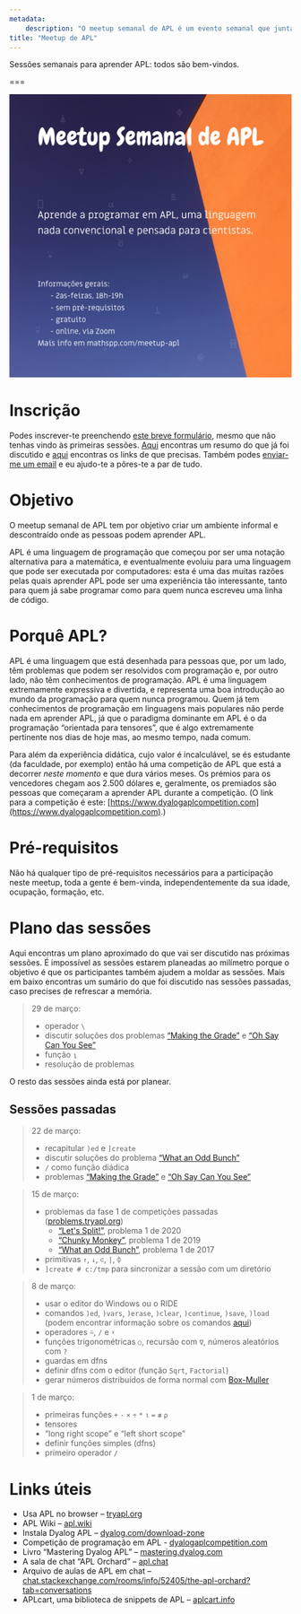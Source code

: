 ```yaml
---
metadata:
    description: "O meetup semanal de APL é um evento semanal que junta pessoas que querem aprender APL."
title: "Meetup de APL"
---
```


Sessões semanais para aprender APL: todos são bem-vindos.

===

![](_apl-meetup-poster.png?cropResize=600,800 "Poster das sessões")

# Inscrição

Podes inscrever-te preenchendo [este breve formulário][form], mesmo que
não tenhas vindo às primeiras sessões.
[Aqui](#sessões-passadas) encontras um resumo do que já foi discutido
e [aqui](#links-úteis) encontras os links de que precisas.
Também podes [enviar-me um email][mailme] e eu ajudo-te a pôres-te a par de tudo.


# Objetivo

O meetup semanal de APL tem por objetivo criar um ambiente informal e descontraído
onde as pessoas podem aprender APL.

APL é uma linguagem de programação que começou por ser uma notação alternativa
para a matemática, e eventualmente evoluiu para uma linguagem que pode ser
executada por computadores: esta é uma das muitas razões pelas quais aprender APL
pode ser uma experiência tão interessante, tanto para quem já sabe programar
como para quem nunca escreveu uma linha de código.


# Porquê APL?

APL é uma linguagem que está desenhada para pessoas que, por um lado,
têm problemas que podem ser resolvidos com programação e, por outro lado,
não têm conhecimentos de programação.
APL é uma linguagem extremamente expressiva e divertida, e representa uma boa
introdução ao mundo da programação para quem nunca programou.
Quem já tem conhecimentos de programação em linguagens mais populares não perde
nada em aprender APL, já que o paradigma dominante em APL é o da programação
“orientada para tensores”, que é algo extremamente pertinente nos dias de hoje
mas, ao mesmo tempo, nada comum.

Para além da experiência didática, cujo valor é incalculável, se és estudante
(da faculdade, por exemplo) então há uma competição de APL que está a decorrer
*neste momento* e que dura vários meses.
Os prémios para os vencedores chegam aos 2.500 dólares e, geralmente,
os premiados são pessoas que começaram a aprender APL durante a competição.
(O link para a competição é este: [https://www.dyalogaplcompetition.com](https://www.dyalogaplcompetition.com).)


# Pré-requisitos

Não há qualquer tipo de pré-requisitos necessários para a participação neste meetup,
toda a gente é bem-vinda, independentemente da sua idade, ocupação, formação, etc.


# Plano das sessões

Aqui encontras um plano aproximado do que vai ser discutido nas próximas sessões.
É impossível as sessões estarem planeadas ao milímetro porque o objetivo é que
os participantes também ajudem a moldar as sessões.
Mais em baixo encontras um sumário do que foi discutido nas sessões passadas,
caso precises de refrescar a memória.

 > 29 de março:
 >  - operador `\`
 >  - discutir soluções dos problemas [“Making the Grade”](https://problems.tryapl.org/psets/2019.html?goto=P2_Making_the_Grade) e [“Oh Say Can You See”](https://problems.tryapl.org/psets/2018.html?goto=P1_Oh_Say_Can_You_See)
 >  - função `⍸`
 >  - resolução de problemas

<!---->

O resto das sessões ainda está por planear.


## Sessões passadas

 > 22 de março:
 >  - recapitular `)ed` e `]create`
 >  - discutir soluções do problema [“What an Odd Bunch”](https://problems.tryapl.org/psets/2017.html?goto=P1_What_an_Odd_Bunch)
 >  - `/` como função diádica
 >  - problemas [“Making the Grade”](https://problems.tryapl.org/psets/2019.html?goto=P2_Making_the_Grade) e [“Oh Say Can You See”](https://problems.tryapl.org/psets/2018.html?goto=P1_Oh_Say_Can_You_See)

<!---->

 > 15 de março:
 >  - problemas da fase 1 de competições passadas ([problems.tryapl.org][problems-tryapl])
 >     - [“Let's Split!”](https://problems.tryapl.org/psets/2020.html?goto=P1_Lets_Split), problema 1 de 2020
 >     - [“Chunky Monkey”](https://problems.tryapl.org/psets/2019.html?goto=P1_Chunky_Monkey), problema 1 de 2019
 >     - [“What an Odd Bunch”](https://problems.tryapl.org/psets/2017.html?goto=P1_What_an_Odd_Bunch), problema 1 de 2017
 >  - primitivas `↑`, `↓`, `⊂`, `|`, `⌽`
 >  - `]create # c:/tmp` para sincronizar a sessão com um diretório

<!---->

 > 8 de março:
 >  - usar o editor do Windows ou o RIDE
 >  - comandos `)ed`, `)vars`, `)erase`, `)clear`, `)continue`, `)save`, `)load` (podem encontrar informação sobre os comandos [aqui](http://help.dyalog.com/latest/#Language/System%20Commands/Introduction.htm))
 >  - operadores `⍨`, `/` e `⍣`
 >  - funções trigonométricas `○`, recursão com `∇`, números aleatórios com `?`
 >  - guardas em dfns
 >  - definir dfns com o editor (função `Sqrt`, `Factorial`)
 >  - gerar números distribuídos de forma normal com [Box-Muller](https://en.wikipedia.org/wiki/Box%E2%80%93Muller_transform)

<!---->

 > 1 de março:
 >  - primeiras funções `+` `-` `×` `÷` `*` `⍳` `=` `≢` `⍴`
 >  - tensores
 >  - “long right scope” e “left short scope”
 >  - definir funções simples (dfns)
 >  - primeiro operador `/`

<!---->


# Links úteis

 - Usa APL no browser – [tryapl.org](https://tryapl.org)
 - APL Wiki – [apl.wiki](https://apl.wiki)
 - Instala Dyalog APL – [dyalog.com/download-zone](https://www.dyalog.com/download-zone.htm)
 - Competição de programação em APL - [dyalogaplcompetition.com](https://dyalogaplcompetition.com)
 - Livro “Mastering Dyalog APL” – [mastering.dyalog.com](https://mastering.dyalog.com)
 - A sala de chat “APL Orchard” – [apl.chat](https://apl.chat)
 - Arquivo de aulas de APL em chat – [chat.stackexchange.com/rooms/info/52405/the-apl-orchard?tab=conversations](https://chat.stackexchange.com/rooms/info/52405/the-apl-orchard?tab=conversations)
 - APLcart, uma biblioteca de snippets de APL – [aplcart.info](https://aplcart.info)


[form]: https://forms.gle/xpuTMueMxccBugUz8
[mailme]: mailto:rodrigo@mathspp.com
[problems-tryapl]: https://problems.tryapl.org
